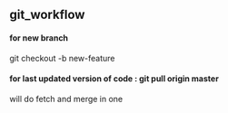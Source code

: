 ## git_workflow

#### for new branch
git checkout -b new-feature

#### for last updated version of code : git pull origin master
will do fetch and merge in one
